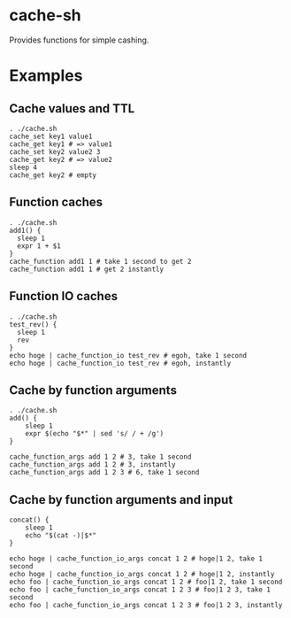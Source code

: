# cache-sh

Provides functions for simple cashing.

# Examples

## Cache values and TTL

``` shell
. ./cache.sh
cache_set key1 value1
cache_get key1 # => value1
cache_set key2 value2 3
cache_get key2 # => value2
sleep 4
cache_get key2 # empty
```

## Function caches

``` shell
. ./cache.sh
add1() {
  sleep 1
  expr 1 + $1
}
cache_function add1 1 # take 1 second to get 2
cache_function add1 1 # get 2 instantly
```

## Function IO caches

``` shell
. ./cache.sh
test_rev() {
  sleep 1
  rev
}
echo hoge | cache_function_io test_rev # egoh, take 1 second
echo hoge | cache_function_io test_rev # egoh, instantly
```

## Cache by function arguments

``` shell
. ./cache.sh
add() {
    sleep 1
    expr $(echo "$*" | sed 's/ / + /g')
}

cache_function_args add 1 2 # 3, take 1 second
cache_function_args add 1 2 # 3, instantly
cache_function_args add 1 2 3 # 6, take 1 second
```

## Cache by function arguments and input

``` shell
concat() {
    sleep 1
    echo "$(cat -)|$*"
}

echo hoge | cache_function_io_args concat 1 2 # hoge|1 2, take 1 second
echo hoge | cache_function_io_args concat 1 2 # hoge|1 2, instantly
echo foo | cache_function_io_args concat 1 2 # foo|1 2, take 1 second
echo foo | cache_function_io_args concat 1 2 3 # foo|1 2 3, take 1 second
echo foo | cache_function_io_args concat 1 2 3 # foo|1 2 3, instantly
```

